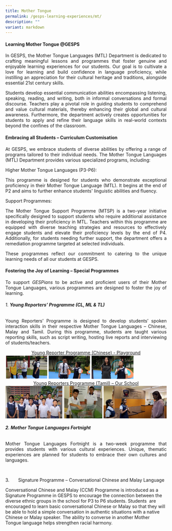 ```yaml
---
title: Mother Tongue
permalink: /gesps-learning-experiences/mt/
description: ""
variant: markdown
---
```

#### Learning Mother Tongue @GESPS

<p align="justify">In GESPS, the Mother Tongue Languages (MTL) Department is dedicated to crafting meaningful lessons and programmes that foster genuine and enjoyable learning experiences for our students. Our goal is to cultivate a love for learning and build confidence in language proficiency, while instilling an appreciation for their cultural heritage and traditions, alongside essential 21st century skills.</p>

<p align="justify">Students develop essential communication abilities encompassing listening, speaking, reading, and writing, both in informal conversations and formal discourse. Teachers play a pivotal role in guiding students to comprehend and value cultural materials, thereby enhancing their global and cultural awareness. Furthermore, the department actively creates opportunities for students to apply and refine their language skills in real-world contexts beyond the confines of the classroom.</p>
  

#### Embracing all Students – Curriculum Customisation

<p align="justify">At GESPS, we embrace students of diverse abilities by offering a range of programs tailored to their individual needs. The Mother Tongue Languages (MTL) Department provides various specialized programs, including:</p>

Higher Mother Tongue Languages (P3-P6):

<p align="justify">This programme is designed for students who demonstrate exceptional proficiency in their Mother Tongue Language (MTL). It begins at the end of P2 and aims to further enhance students' linguistic abilities and fluency.</p>

Support Programmes:

<p align="justify">The Mother Tongue Support Programme (MTSP) is a two-year initiative specifically designed to support students who require additional assistance in developing their proficiency in MTL. Teachers within this programme are equipped with diverse teaching strategies and resources to effectively engage students and elevate their proficiency levels by the end of P4. Additionally, for students needing further support, the department offers a remediation programme targeted at selected individuals.</p>

<p align="justify">These programmes reflect our commitment to catering to the unique learning needs of all our students at GESPS.</p>


#### Fostering the Joy of Learning – Special Programmes

<p align="justify">To support <i>GESPians</i> to be active and proficient users of their Mother Tongue Languages, various programmes are designed to foster the joy of learning.</p>

 ###### 1. **Young Reporters’ Programme (CL, ML &amp; TL)** <br>

<p align="justify">Young Reporters’ Programme is designed to develop students’ spoken interaction skills in their respective Mother Tongue Languages – Chinese, Malay and Tamil. During this programme,&nbsp;students are taught various reporting skills, such as script writing, hosting live reports and interviewing of students/teachers.</p>

<center><a href="https://go.gov.sg/gesps-yrp-playground">Young Reporter Programme (Chinese) - Playground</a></center>

<img src="/images/MT1.png" style="width:80%">

<center><a href="https://www.youtube.com/watch?v=JPXVncr5r-8">Young Reporters Programme (Tamil) – Our School</a></center>

<img src="/images/YRP__Tamil__1.jpg" style="width:36%" align="left">
<img src="/images/YRP__Tamil__2.jpg" style="width:24.1%" align="left">
<img src="/images/YRP__Tamil__3.jpg" style="width:39%" align="right">
<br clear="left">


###### **2. Mother Tongue Languages Fortnight**

<p align="justify">Mother Tongue Languages Fortnight is a two-week programme that provides students with various cultural experiences. Unique, thematic experiences are planned for students to embrace their own cultures and languages.</p>

<img src="" style="width:80%">
<img src="" style="width:80%">
		 
		 
3.&nbsp;&nbsp;&nbsp;&nbsp;&nbsp;&nbsp;&nbsp;Signature Programme – Conversational Chinese and Malay Language

  
Conversational Chinese and Malay (CCM) Programme is introduced as a Signature Programme in GESPS to encourage the connection between the diverse ethnic groups in the school for P3 to P6 students. Students&nbsp; are encouraged to learn basic conversational Chinese or Malay so that they will be able to hold a simple conversation in authentic situations with a native Chinese or Malay speaker. The ability to converse in another Mother Tongue language helps strengthen racial harmony.<p></p>